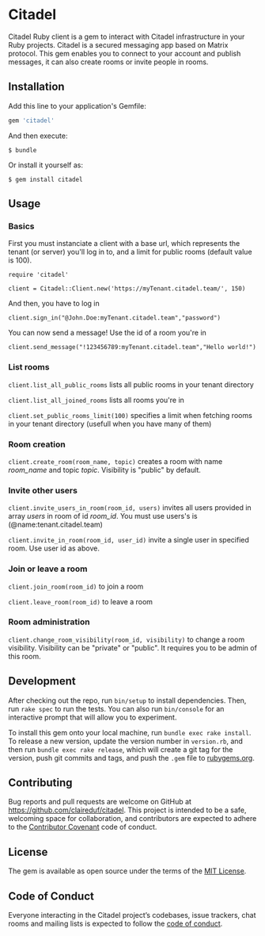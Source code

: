 # Citadel

Citadel Ruby client is a gem to interact with Citadel infrastructure in your Ruby projects.
Citadel is a secured messaging app based on Matrix protocol.
This gem enables you to connect to your account and publish messages, it can also create rooms or invite people in rooms.

## Installation

Add this line to your application's Gemfile:

```ruby
gem 'citadel'
```

And then execute:

    $ bundle

Or install it yourself as:

    $ gem install citadel

## Usage

### Basics

First you must instanciate a client with a base url, which represents the tenant (or server) you'll log in to, and a limit for public rooms (default value is 100).

```require 'citadel'```

```client = Citadel::Client.new('https://myTenant.citadel.team/', 150)```


And then, you have to log in

```client.sign_in("@John.Doe:myTenant.citadel.team","password")```


You can now send a message! Use the id of a room you're in

```client.send_message("!123456789:myTenant.citadel.team","Hello world!")```


### List rooms

```client.list_all_public_rooms```
lists all public rooms in your tenant directory


```client.list_all_joined_rooms```
lists all rooms you're in

```client.set_public_rooms_limit(100)```
specifies a limit when fetching rooms in your tenant directory (usefull when you have many of them)


### Room creation

```client.create_room(room_name, topic)```
creates a room with name *room_name* and topic *topic*. Visibility is "public" by default.


### Invite other users
```client.invite_users_in_room(room_id, users)```
invites all users provided in array *users* in room of id *room_id*. You must use users's is (@name:tenant.citadel.team)

```client.invite_in_room(room_id, user_id)```
invite a single user in specified room. Use user id as above.


### Join or leave a room

```client.join_room(room_id)```
to join a room

```client.leave_room(room_id)```
to leave a room


### Room administration

```client.change_room_visibility(room_id, visibility)```
to change a room visibility. Visibility can be "private" or "public". It requires you to be admin of this room.


## Development

After checking out the repo, run `bin/setup` to install dependencies. Then, run `rake spec` to run the tests. You can also run `bin/console` for an interactive prompt that will allow you to experiment.

To install this gem onto your local machine, run `bundle exec rake install`. To release a new version, update the version number in `version.rb`, and then run `bundle exec rake release`, which will create a git tag for the version, push git commits and tags, and push the `.gem` file to [rubygems.org](https://rubygems.org).

## Contributing

Bug reports and pull requests are welcome on GitHub at https://github.com/claireduf/citadel. This project is intended to be a safe, welcoming space for collaboration, and contributors are expected to adhere to the [Contributor Covenant](http://contributor-covenant.org) code of conduct.

## License

The gem is available as open source under the terms of the [MIT License](https://opensource.org/licenses/MIT).

## Code of Conduct

Everyone interacting in the Citadel project’s codebases, issue trackers, chat rooms and mailing lists is expected to follow the [code of conduct](https://github.com/[USERNAME]/citadel/blob/master/CODE_OF_CONDUCT.md).
